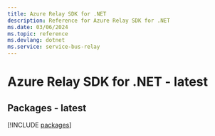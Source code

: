 ```yaml
---
title: Azure Relay SDK for .NET
description: Reference for Azure Relay SDK for .NET
ms.date: 03/06/2024
ms.topic: reference
ms.devlang: dotnet
ms.service: service-bus-relay
---
```

# Azure Relay SDK for .NET - latest
## Packages - latest
[!INCLUDE [packages](relay-index.md)]